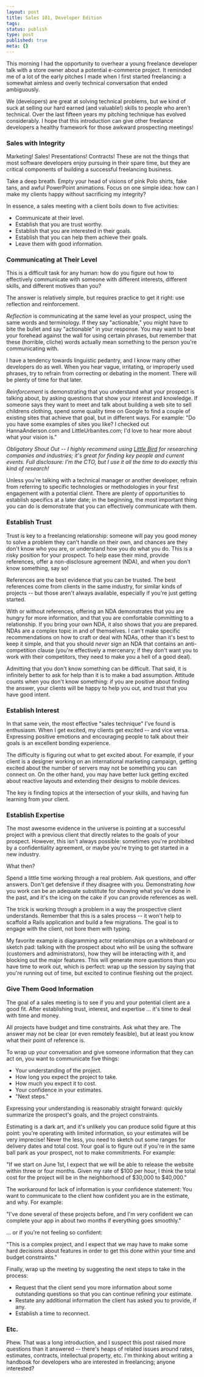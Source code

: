 ```yaml
---
layout: post
title: Sales 101, Developer Edition
tags:
status: publish
type: post
published: true
meta: {}
---
```

This morning I had the opportunity to overhear a young freelance developer talk with a store owner about a potential e-commerce project. It reminded me of a lot of the early pitches I made when I first started freelancing: a somewhat aimless and overly technical conversation that ended ambiguously.

We (developers) are great at solving technical problems, but we kind of suck at selling our hard earned (and valuable!) skills to people who aren't technical. Over the last fifteen years my pitching technique has evolved considerably. I hope that this introduction can give other freelance developers a healthy framework for those awkward prospecting meetings!

### Sales with Integrity

Marketing! Sales! Presentations! Contracts! These are not the things that most software developers enjoy pursuing in their spare time, but they are critical components of building a successful freelancing business.

Take a deep breath. Empty your head of visions of pink Polo shirts, fake tans, and awful PowerPoint animations. Focus on one simple idea: how can I make my clients happy without sacrificing my integrity?

In essence, a sales meeting with a client boils down to five activities:

- Communicate at their level.
- Establish that you are trust worthy.
- Establish that you are interested in their goals.
- Establish that you can help them achieve their goals.
- Leave them with good information.

### Communicating at Their Level

This is a difficult task for any human: how do you figure out how to effectively communicate with someone with different interests, different skills, and different motives than you?

The answer is relatively simple, but requires practice to get it right: use reflection and reinforcement.

*Reflection* is communicating at the same level as your prospect, using the same words and terminology. If they say "actionable," you might have to bite the bullet and say "actionable" in your response. You may want to beat your forehead against the wall for using certain phrases, but remember that these (horrible, cliche) words actually mean something to the person you're communicating with.

I have a tendency towards linguistic pedantry, and I know many other developers do as well. When you hear vague, irritating, or improperly used phrases, try to refrain from correcting or debating in the moment. There will be plenty of time for that later.

*Reinforcement* is demonstrating that you understand what your prospect is talking about, by asking questions that show your interest and knowledge. If someone says they want to meet and talk about building a web site to sell childrens clothing, spend some quality time on Google to find a couple of existing sites that achieve that goal, but in different ways. For example: "Do you have some examples of sites you like? I checked out HannaAnderson.com and LittleUrbanites.com; I'd love to hear more about what your vision is."

_Obligatory Shout Out -- I highly recommend using [Little Bird](http://getlittlebird.com/) for researching companies and industries; it's great for finding key people and current events. Full disclosure: I'm the CTO, but I use it all the time to do exactly this kind of research!_

Unless you're talking with a technical manager or another developer, refrain from referring to specific technologies or methodologies in your first engagement with a potential client. There are plenty of opportunities to establish specifics at a later date; in the beginning, the most important thing you can do is demonstrate that you can effectively communicate with them.

### Establish Trust

Trust is key to a freelancing relationship: someone will pay you good money to solve a problem they can't handle on their own, and chances are they don't know who you are, or understand how you do what you do. This is a risky position for your prospect. To help ease their mind, provide references, offer a non-disclosure agreement (NDA), and when you don't know something, say so!

References are the best evidence that you can be trusted. The best references come from clients in the same industry, for similar kinds of projects -- but those aren't always available, especially if you're just getting started.

With or without references, offering an NDA demonstrates that you are hungry for more information, and that you are comfortable committing to a relationship. If you bring your own NDA, it also shows that you are prepared. NDAs are a complex topic in and of themselves. I can't make specific recommendations on how to craft or deal with NDAs, other than it's best to keep it simple, and that you should _never_ sign an NDA that contains an anti-competition clause (you're effectively a mercenary; if they don't want you to work with their competitors, they need to make you a hell of a good deal).

Admitting that you don't know something can be difficult. That said, it is infinitely better to ask for help than it is to make a bad assumption. Attitude counts when you don't know something: if you are positive about finding the answer, your clients will be happy to help you out, and trust that you have good intent.

### Establish Interest

In that same vein, the most effective "sales technique" I've found is enthusiasm. When I get excited, my clients get excited -- and vice versa. Expressing positive emotions and encouraging people to talk about their goals is an excellent bonding experience.

The difficulty is figuring out what to get excited about. For example, if your client is a designer working on an international marketing campaign, getting excited about the number of servers may not be something you can connect on. On the other hand, you may have better luck getting excited about reactive layouts and extending their designs to mobile devices.

The key is finding topics at the intersection of your skills, and having fun learning from your client.

### Establish Expertise

The most awesome evidence in the universe is pointing at a successful project with a previous client that directly relates to the goals of your prospect. However, this isn't always possible: sometimes you're prohibited by a confidentiality agreement, or maybe you're trying to get started in a new industry.

What then?

Spend a little time working through a real problem. Ask questions, and offer answers. Don't get defensive if they disagree with you. Demonstrating _how_ you work can be an adequate substitute for showing what you've done in the past, and it's the icing on the cake if you can provide references as well.

The trick is working through a problem in a way the prospective client understands. Remember that this is a sales process -- it won't help to scaffold a Rails application and build a few migrations. The goal is to engage with the client, not bore them with typing.

My favorite example is diagramming actor relationships on a whiteboard or sketch pad: talking with the prospect about who will be using the software (customers and administrators), how they will be interacting with it, and blocking out the major features. This will generate more questions than you have time to work out, which is perfect: wrap up the session by saying that you're running out of time, but excited to continue fleshing out the project.

### Give Them Good Information

The goal of a sales meeting is to see if you and your potential client are a good fit. After establishing trust, interest, and expertise ... it's time to deal with time and money.

All projects have budget and time constraints. Ask what they are. The answer may not be clear (or even remotely feasible), but at least you know what their point of reference is.

To wrap up your conversation and give someone information that they can act on, you want to communicate five things:

- Your understanding of the project.
- How long you expect the project to take.
- How much you expect it to cost.
- Your confidence in your estimates.
- "Next steps."

Expressing your understanding is reasonably straight forward: quickly summarize the prospect's goals, and the project constraints.

Estimating is a dark art, and it's unlikely you can produce solid figure at this point: you're operating with limited information, so your estimates will be very imprecise! Never the less, you need to sketch out some ranges for delivery dates and total cost. Your goal is to figure out if you're in the same ball park as your prospect, not to make commitments. For example:

"If we start on June 1st, I expect that we will be able to release the website within three or four months. Given my rate of $100 per hour, I think the total cost for the project will be in the neighborhood of $30,000 to $40,000."

The workaround for lack of information is your confidence statement: You want to communicate to the client how confident you are in the estimate, and why. For example:

"I've done several of these projects before, and I'm very confident we can complete your app in about two months if everything goes smoothly."

... or if you're not feeling so confident:

"This is a complex project, and I expect that we may have to make some hard decisions about features in order to get this done within your time and budget constraints."

Finally, wrap up the meeting by suggesting the next steps to take in the process: 

- Request that the client send you more information about some outstanding questions so that you can continue refining your estimate.
- Restate any additional information the client has asked you to provide, if any.
- Establish a time to reconnect.

### Etc.

Phew. That was a long introduction, and I suspect this post raised more questions than it answered -- there's heaps of related issues around rates, estimates, contracts, intellectual property, etc. I'm thinking about writing a handbook for developers who are interested in freelancing; anyone interested?